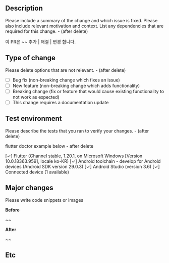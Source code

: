 ## Description

Please include a summary of the change and which issue is fixed. Please also include relevant motivation and context. List any dependencies that are required for this change. - (after delete)

이 PR은 ~~ 추가 | 해결 | 변경 합니다.

## Type of change

Please delete options that are not relevant. - (after delete)

- [ ] Bug fix (non-breaking change which fixes an issue)
- [ ] New feature (non-breaking change which adds functionality)
- [ ] Breaking change (fix or feature that would cause existing functionality to not work as expected)
- [ ] This change requires a documentation update

## Test environment

Please describe the tests that you ran to verify your changes. - (after delete)

flutter doctor example below - after delete

[✓] Flutter (Channel stable, 1.20.1, on Microsoft Windows [Version 10.0.18363.959], locale ko-KR)
[✓] Android toolchain - develop for Android devices (Android SDK version 29.0.3)
[✓] Android Studio (version 3.6)
[✓] Connected device (1 available)

## Major changes

Please write code snippets or images

**Before**

~~

**After**

~~

## Etc
